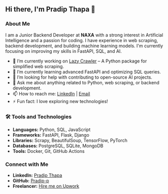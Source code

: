 ## Hi there, I'm Pradip Thapa 👋

### About Me

I am a Junior Backend Developer at **NAXA** with a strong interest in Artificial Intelligence and a passion for coding. I have experience in web scraping, backend development, and building machine learning models. I'm currently focusing on improving my skills in FastAPI, SQL, and AI.

- 🔭 I’m currently working on [Lazy Crawler](https://github.com/Pradip-p/lazy-py-crawler) – A Python package for simplified web scraping.
- 🌱 I’m currently learning advanced FastAPI and optimizing SQL queries.
- 🤔 I’m looking for help with contributing to open-source AI projects.
- 💬 Ask me about anything related to Python, web scraping, or backend development.
- 📫 How to reach me: [LinkedIn](https://www.linkedin.com/in/thapa-pradip/) | [Email](mailto:pingpradip456@gmail.com)
- ⚡ Fun fact: I love exploring new technologies!

### 🛠️ Tools and Technologies

- **Languages:** Python, SQL, JavaScript
- **Frameworks:** FastAPI, Flask, Django
- **Libraries:** Scrapy, BeautifulSoup, TensorFlow, PyTorch
- **Databases:** PostgreSQL, SQLite, MongoDB
- **Tools:** Docker, Git, GitHub Actions

### Connect with Me

- **LinkedIn:** [Pradip Thapa](https://www.linkedin.com/in/thapa-pradip/)
- **GitHub:** [Pradip-p](https://github.com/Pradip-p)
- **Freelancer:** [Hire me on Upwork](https://www.upwork.com/freelancers/~01ee22cde238a48b5e)
